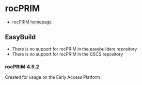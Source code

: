 # rocPRIM

* [rocPRIM homepage](https://github.com/ROCmSoftwarePlatform/rocPRIM/)

## EasyBuild

  * There is no support for rocPRIM in the easybuilders repository
  * There is no support for rocPRIM in the CSCS repository

### rocPRIM 4.5.2

Created for usage on the Early Access Platform